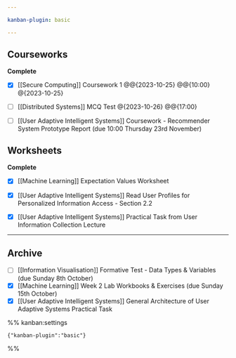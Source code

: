 ```yaml
---

kanban-plugin: basic

---
```


## Courseworks

**Complete**
- [x] [[Secure Computing]] Coursework 1 @@{2023-10-25} @@{10:00} @{2023-10-25}
- [ ] [[Distributed Systems]] MCQ Test @{2023-10-26} @@{17:00}
- [ ] [[User Adaptive Intelligent Systems]] Coursework - Recommender System Prototype Report (due 10:00 Thursday 23rd November)


## Worksheets

**Complete**
- [x] [[Machine Learning]] Expectation Values Worksheet
- [x] [[User Adaptive Intelligent Systems]] Read User Profiles for Personalized Information Access - Section 2.2
- [x] [[User Adaptive Intelligent Systems]] Practical Task from User Information Collection Lecture


***

## Archive

- [ ] [[Information Visualisation]] Formative Test - Data Types & Variables (due Sunday 8th October)
- [x] [[Machine Learning]] Week 2 Lab Workbooks & Exercises (due Sunday 15th October)
- [x] [[User Adaptive Intelligent Systems]] General Architecture of User Adaptive Systems Practical Task

%% kanban:settings
```
{"kanban-plugin":"basic"}
```
%%